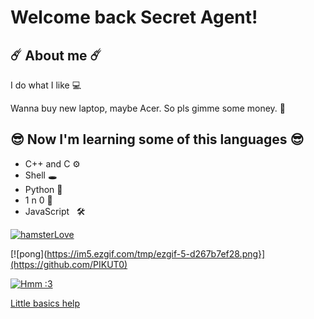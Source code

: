 # Welcome back Secret Agent!
## ☄️ About me ☄️ 
I do what I like 💻

Wanna buy new laptop, maybe Acer. So pls gimme some money. 💸

## 😎 Now I'm learning some of this languages 😎 
- C++ and C ⚙️
- Shell 🕳️
- Python 🐊
- 1 n 0 🥇
- JavaScript &nbsp; 🛠️
   
[![hamsterLove](https://i.pinimg.com/originals/a5/92/a9/a592a94c5e524242627c3feb9d0b67d2.gif)](https://github.com/PIKUT0 "Me right now")

[![pong](https://im5.ezgif.com/tmp/ezgif-5-d267b7ef28.png}](https://github.com/PIKUT0)

[![Hmm :3](https://www.codewars.com/users/PIKUT0/badges/small)](https://www.codewars.com/users/PIKUT0 "Im on CW")

[Little basics help](https://www.markdownguide.org/basic-syntax/)
